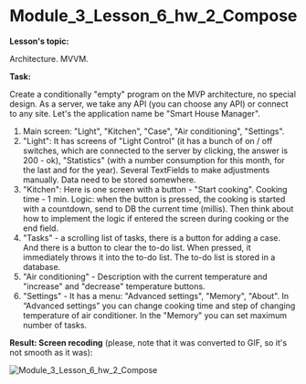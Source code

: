 # Module_3_Lesson_6_hw_2_Compose

**Lesson's topic:**

Architecture. MVVM.

**Task:**

Create a conditionally "empty" program on the MVP architecture, no special design. As a server, we take any API (you can choose any API) or connect to any site.
Let's the application name be "Smart House Manager".
1) Main screen: "Light", "Kitchen", "Case", "Air conditioning", "Settings".
2) "Light": It has screens of "Light Control" (it has a bunch of on / off switches, which are connected to the server by clicking, the answer is 200 - ok), "Statistics" (with a number consumption for this month, for the last and for the year). Several TextFields to make adjustments manually. Data need to be stored somewhere.
3) "Kitchen": Here is one screen with a button - "Start cooking". Cooking time - 1 min.
Logic: when the button is pressed, the cooking is started with a countdown, send to DB the current time (millis). Then think about how to implement the logic if entered the screen during cooking or the end field.
4) "Tasks" - a scrolling list of tasks, there is a button for adding a case. And there is a button to clear the to-do list. When pressed, it immediately throws it into the to-do list. The to-do list is stored in a database.
5) "Air conditioning" - Description with the current temperature and "increase" and "decrease" temperature buttons.
6) "Settings" - It has a menu: "Advanced settings", "Memory", "About".
In “Advanced settings” you can change cooking time and step of changing temperature of air conditioner.
In the "Memory" you can set maximum number of tasks.

**Result: Screen recoding** (please, note that it was converted to GIF, so it's not smooth as it was):

![Module_3_Lesson_6_hw_2_Compose](https://github.com/vdcast/Module_3_Lesson_6_hw_2_Compose/assets/108469609/1e3740d9-a430-4c83-af6c-241fbf60286b)

